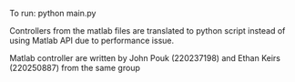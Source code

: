 To run:
    python main.py

Controllers from the matlab files are translated 
to python script instead of using Matlab API due to performance issue.

Matlab controller are written by John Pouk (220237198) and Ethan Keirs (220250887)
from the same group